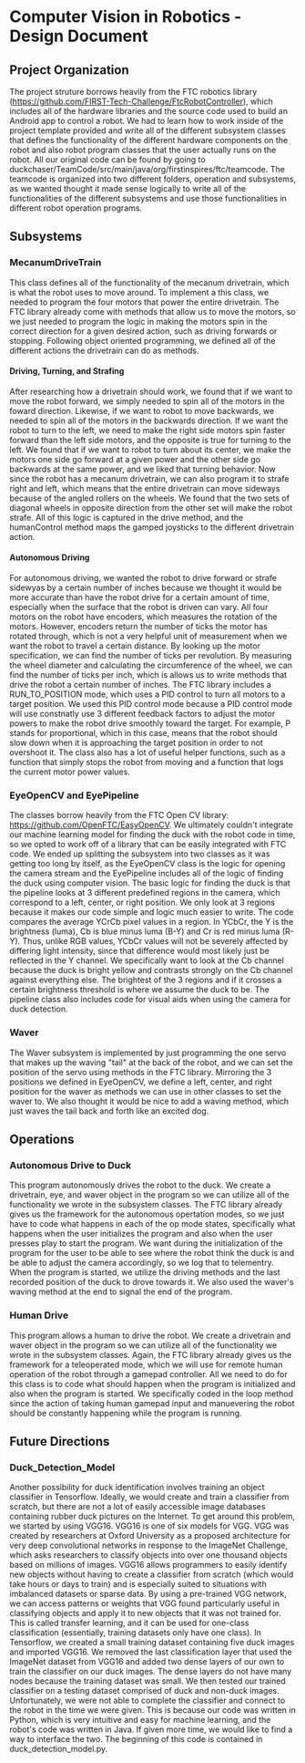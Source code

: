 # Computer Vision in Robotics - Design Document
## Project Organization
The project struture borrows heavily from the FTC robotics library (https://github.com/FIRST-Tech-Challenge/FtcRobotController), which includes all of the hardware libraries and the source code used to build an Android app to control a robot. We had to learn how to work inside of the project template provided and write all of the different subsystem classes that defines the functionality of the different hardware components on the robot and also robot program classes that the user actually runs on the robot. All our original code can be found by going to duckchaser/TeamCode/src/main/java/org/firstinspires/ftc/teamcode. The teamcode is organized into two different folders, operation and subsystems, as we wanted thought it made sense logically to write all of the functionalities of the different subsystems and use those functionalities in different robot operation programs. 

## Subsystems 
### MecanumDriveTrain 
This class defines all of the functionality of the mecanum drivetrain, which is what the robot uses to move around. To implement a this class, we needed to program the four motors that power the entire drivetrain. The FTC library already come with methods that allow us to move the motors, so we just needed to program the logic in making the motors spin in the correct direction for a given desired action, such as driving forwards or stopping. Following object oriented programming, we defined all of the different actions the drivetrain can do as methods.
#### Driving, Turning, and Strafing
After researching how a drivetrain should work, we found that if we want to move the robot forward, we simply needed to spin all of the motors in the foward direction. Likewise, if we want to robot to move backwards, we needed to spin all of the motors in the backwards direction. If we want the robot to turn to the left, we need to make the right side motors spin faster forward than the left side motors, and the opposite is true for turning to the left. We found that if we want to robot to turn about its center, we make the motors one side go forward at a given power and the other side go backwards at the same power, and we liked that turning behavior. Now since the robot has a mecanum drivetrain, we can also program it to strafe right and left, which means that the entire drivetrain can move sideways because of the angled rollers on the wheels. We found that the two sets of diagonal wheels in opposite direction from the other set will make the robot strafe. All of this logic is captured in the drive method, and the humanControl method maps the gamped joysticks to the different drivetrain action. 
#### Autonomous Driving
For autonomous driving, we wanted the robot to drive forward or strafe sidewyas by a certain number of inches because we thought it would be more accurate than have the robot drive for a certain amount of time, especially when the surface that the robot is driven can vary. All four motors on the robot have encoders, which measures the rotation of the motors. However, encoders return the number of ticks the motor has rotated through, which is not a very helpful unit of measurement when we want the robot to travel a certain distance. By looking up the motor specification, we can find the number of ticks per revolution. By measuring the wheel diameter and calculating the circumference of the wheel, we can find the number of ticks per inch, which is allows us to write methods that drive the robot a certain number of inches. The FTC library includes a RUN_TO_POSITION mode, which uses a PID control to turn all motors to a target position. We used this PID control mode because a PID control mode will use constnatly use 3 different feedback factors to adjust the motor powers to make the robot drive smoothly toward the target. For example, P stands for proportional, which in this case, means that the robot should slow down when it is approaching the target position in order to not overshoot it. The class also has a lot of useful helper functions, such as a function that simply stops the robot from moving and a function that logs the current motor power values. 

### EyeOpenCV and EyePipeline 
The classes borrow heavily from the FTC Open CV library: https://github.com/OpenFTC/EasyOpenCV. We ultimately couldn't integrate our machine learning model for finding the duck with the robot code in time, so we opted to work off of a library that can be easily integrated with FTC code. We ended up splitting the subsystem into two classes as it was getting too long by itself, as the EyeOpenCV class is the logic for opening the camera stream and the EyePipeline includes all of the logic of finding the duck using computer vision. The basic logic for finding the duck is that the pipeline looks at 3 different predefined regions in the camera, which correspond to a left, center, or right position. We only look at 3 regions because it makes our code simple and logic much easier to write. The code compares the average YCrCb pixel values in a region. In YCbCr, the Y is the brightness (luma), Cb is blue minus luma (B-Y) and Cr is red minus luma (R-Y). Thus, unlike RGB values, YCbCr values will not be severely affected by differing light intensity, since that difference would most likely just be reflected in the Y channel. We specifically want to look at the Cb channel because the duck is bright yellow and contrasts strongly on the Cb channel against everything else. The brightest of the 3 regions and if it crosses a certain brightness threshold is where we assume the duck to be. The pipeline class also includes code for visual aids when using the camera for duck detection. 

### Waver
The Waver subsystem is implemented by just programming the one servo that makes up the waving "tail" at the back of the robot, and we can set the position of the servo using methods in the FTC library. Mirroring the 3 positions we defined in EyeOpenCV, we define a left, center, and right position for the waver as methods we can use in other classes to set the waver to. We also thought it would be nice to add a waving method, which just waves the tail back and forth like an excited dog. 

## Operations
### Autonomous Drive to Duck 
This program autonomously drives the robot to the duck. We create a drivetrain, eye, and waver object in the program so we can utilize all of the functionality we wrote in the subsystem classes. The FTC library already gives us the framework for the autonomous opertation modes, so we just have to code what happens in each of the op mode states, specifically what happens when the user initializes the program and also when the user presses play to start the program. We want during the initialization of the program for the user to be able to see where the robot think the duck is and be able to adjust the camera accordingly, so we log that to telementry. When the program is started, we utilize the driving methods and the last recorded position of the duck to drove towards it. We also used the waver's waving method at the end to signal the end of the program. 

### Human Drive
This program allows a human to drive the robot. We create a drivetrain and waver object in the program so we can utilize all of the functionality we wrote in the subsystem classes. Again, the FTC library already gives us the framework for a teleoperated mode, which we will use for remote human operation of the robot through a gamepad controller. All we need to do for this class is to code what should happen when the program is initialized and also when the program is started. We specifically coded in the loop method since the action of taking human gamepad input and manuevering the robot should be constantly happening while the program is running. 

## Future Directions
### Duck_Detection_Model
Another possibility for duck identification involves training an object classifier in Tensorflow. Ideally, we would create and train a classifier from scratch, but there are not a lot of easily accessible image databases containing rubber duck pictures on the Internet. To get around this problem, we started by using VGG16. VGG16 is one of six models for VGG. VGG was created by researchers at Oxford University as a proposed architecture for very deep convolutional networks in response to the ImageNet Challenge, which asks researchers to classify objects into over one thousand objects based on millions of images. VGG16 allows programmers to easily identify new objects without having to create a classifier from scratch (which would take hours or days to train) and is especially suited to situations with imbalanced datasets or sparse data. By using a pre-trained VGG network, we can access patterns or weights that VGG found particularly useful in classifying objects and apply it to new objects that it was not trained for. This is called transfer learning, and it can be used for one-class classification (essentially, training datasets only have one class). In Tensorflow, we created a small training dataset containing five duck images and imported VGG16. We removed the last classification layer that used the ImageNet dataset from VGG16 and added two dense layers of our own to train the classifier on our duck images. The dense layers do not have many nodes because the training dataset was small. We then tested our trained classifier on a testing dataset comprised of duck and non-duck images. Unfortunately, we were not able to complete the classifier and connect to the robot in the time we were given. This is because our code was written in Python, which is very intuitive and easy for machine learning, and the robot's code was written in Java. If given more time, we would like to find a way to interface the two. The beginning of this code is contained in duck_detection_model.py.
